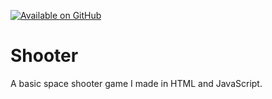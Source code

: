 [![Available on GitHub](https://img.shields.io/badge/Available%20on-GitHub-white?style=flat-square&logo=github)](https://github.com/mb2g17/Shooter)

# Shooter

A basic space shooter game I made in HTML and JavaScript.